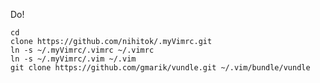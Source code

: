 Do!

    cd
    clone https://github.com/nihitok/.myVimrc.git
    ln -s ~/.myVimrc/.vimrc ~/.vimrc
    ln -s ~/.myVimrc/.vim ~/.vim
    git clone https://github.com/gmarik/vundle.git ~/.vim/bundle/vundle
